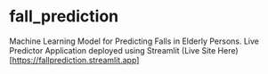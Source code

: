 # fall_prediction

Machine Learning Model for Predicting Falls in Elderly Persons.
Live Predictor Application deployed using Streamlit
(Live Site Here)[https://fallprediction.streamlit.app]
